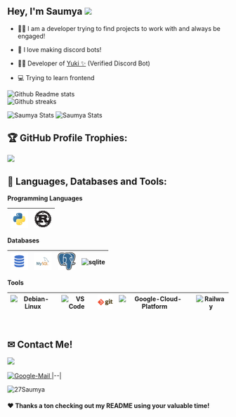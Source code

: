 ## Hey, I'm Saumya <img src="https://media.giphy.com/media/hvRJCLFzcasrR4ia7z/giphy.gif" width="25px">

- 👨‍💻 I am a developer trying to find projects to work with and always be engaged!

- 🤖 I love making discord bots!

- 🧑‍💻 Developer of [Yuki ✨](https://github.com/27Saumya/Yuki) (Verified Discord Bot)

- 💻 Trying to learn frontend

<div align="left">
<img src="https://github-readme-stats.vercel.app/api?username=27Saumya&count_private=true&show_icons=true&theme=cobalt" alt="Github Readme stats">
</div>

<div align="left">
<img src="https://github-readme-streak-stats.herokuapp.com/?user=27Saumya&theme=black-ice&hide_border=true&stroke=0000&background=0D1117&ring=e05397&fire=e05397&currStreakLabel=e05397"
alt="Github streaks">
</div>

![Saumya Stats](https://github-profile-summary-cards.vercel.app/api/cards/repos-per-language?username=27Saumya&theme=solarized_dark)
![Saumya Stats](https://github-profile-summary-cards.vercel.app/api/cards/most-commit-language?username=27Saumya&theme=solarized_dark)

## 🏆 GitHub Profile Trophies:
<a href="https://github.com/ryo-ma/github-profile-trophy">
  <img width=800 src="https://github-profile-trophy.vercel.app/?username=27Saumya&column=8&theme=discord&no-frame=true&no-bg=true"/>
</a>

## 🤟 Languages, Databases and Tools:
**Programming Languages**

<img title="Python" alt="Python" width="40px" src="https://raw.githubusercontent.com/github/explore/master/topics/python/python.png" />|<img alt="Rust-Lang" title="Rust" width="40px" src="https://raw.githubusercontent.com/github/explore/master/topics/rust/rust.png">
|--|--|

**Databases**

<img title="SQL" alt="SQL" width="40px" src="https://raw.githubusercontent.com/github/explore/master/topics/sql/sql.png">|<img title="MySql" alt="Mysql" width="40px" src="https://raw.githubusercontent.com/github/explore/master/topics/mysql/mysql.png">|<img title="Postgresql" alt="postgresql" width="40px" src="https://raw.githubusercontent.com/github/explore/80688e429a7d4ef2fca1e82350fe8e3517d3494d/topics/postgresql/postgresql.png">|<img title="SQLITE" alt="sqlite" width="40px" src="https://upload.wikimedia.org/wikipedia/commons/thumb/9/97/Sqlite-square-icon.svg/2048px-Sqlite-square-icon.svg.png"><br>
|--|--|--|--|

**Tools**

<img title="Debain" alt="Debian-Linux" width="40px" src="https://brandslogos.com/wp-content/uploads/thumbs/debian-logo-vector.svg">|<img title="VS Code" alt="VS Code" width="40px" src="https://img.icons8.com/fluent/48/000000/visual-studio-code-2019.png">|<img title="git" alt="git" width="40px" src="https://raw.githubusercontent.com/github/explore/master/topics/git/git.png">|<img title="GCP" alt="Google-Cloud-Platform" width="40px" src="https://cdn.worldvectorlogo.com/logos/google-cloud-1.svg">|<img title="Railway" width="40px" src="https://railway.app/brand/logo-light.svg">
|--|--|--|--|--|
<br>

## ✉ Contact Me!

[![](https://discord.c99.nl/widget/theme-4/917693263480229918.png)](https://discord.com/users/917693263480229918)

<a href="mailto:patelsaumya767@gmail.com"> <img title="Gmail" alt="Google-Mail" width="75px" height="50px" src="https://www.logo.wine/a/logo/Gmail/Gmail-Logo.wine.svg"> </a>
|--|
<br>

<p align="left"> <img src="https://komarev.com/ghpvc/?username=27Saumya&label=Profile%20views&color=00ffff&style=flat" alt="27Saumya" /> </p>

#### ❤ Thanks a ton checking out my README using your valuable time!
